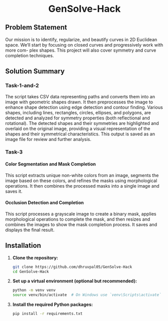 <p align="center">
  <strong><span style="font-size: 30px;">GenSolve-Hack</span></strong>
</p>


## Problem Statement 

Our mission is to identify, regularize, and beautify curves in 2D Euclidean
space. We’ll start by focusing on closed curves and progressively work with more com-
plex shapes. This project will also cover symmetry and curve completion techniques.

## Solution Summary 

### Task-1-and-2
The script takes CSV data representing paths and converts them into an image with geometric shapes drawn. It then preprocesses the image to enhance shape detection using edge detection and contour finding. Various shapes, including lines, rectangles, circles, ellipses, and polygons, are detected and analyzed for symmetry properties (both reflectional and rotational). The detected shapes and their symmetries are highlighted and overlaid on the original image, providing a visual representation of the shapes and their symmetrical characteristics. This output is saved as an image file for review and further analysis.

### Task-3

#### Color Segmentation and Mask Completion

This script extracts unique non-white colors from an image, segments the image based on these colors, and refines the masks using morphological operations. It then combines the processed masks into a single image and saves it.

#### Occlusion Detection and Completion

This script processes a grayscale image to create a binary mask, applies morphological operations to complete the mask, and then resizes and combines the images to show the mask completion process. It saves and displays the final result.

## Installation

1. **Clone the repository:**

   ```bash
   git clone https://github.com/dhruvpal05/GenSolve-Hack
   cd GenSolve-Hack
   ```

2. **Set up a virtual environment (optional but recommended):**

   ```bash
   python -m venv venv
   source venv/bin/activate  # On Windows use `venv\Scripts\activate`
   ```

3. **Install the required Python packages:**

   ```bash
   pip install -r requirements.txt
   ```